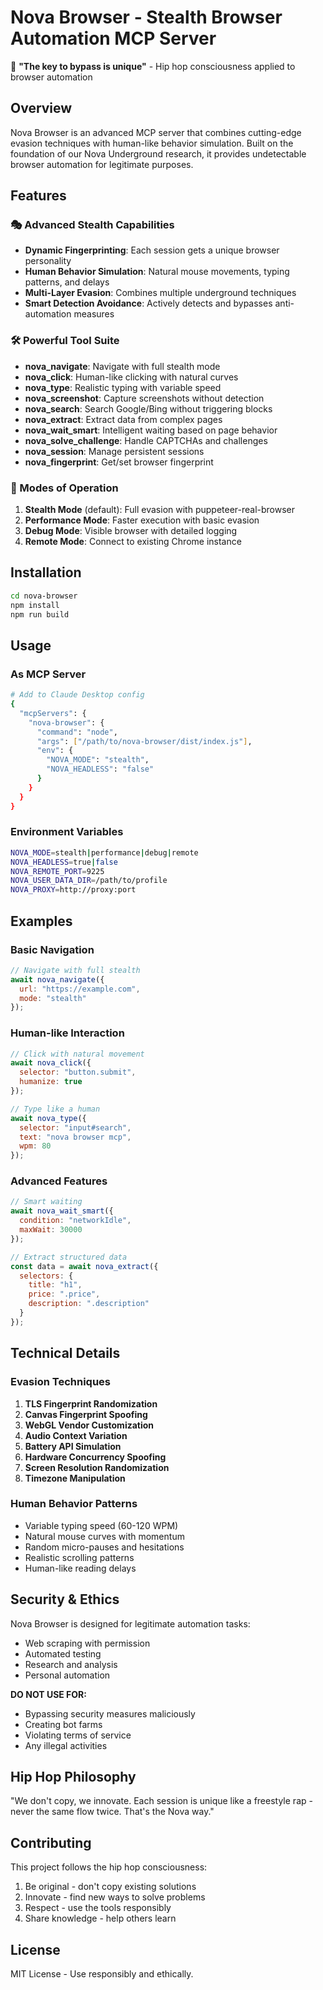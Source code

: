 # Nova Browser - Stealth Browser Automation MCP Server

🌟 **"The key to bypass is unique"** - Hip hop consciousness applied to browser automation

## Overview

Nova Browser is an advanced MCP server that combines cutting-edge evasion techniques with human-like behavior simulation. Built on the foundation of our Nova Underground research, it provides undetectable browser automation for legitimate purposes.

## Features

### 🎭 Advanced Stealth Capabilities
- **Dynamic Fingerprinting**: Each session gets a unique browser personality
- **Human Behavior Simulation**: Natural mouse movements, typing patterns, and delays
- **Multi-Layer Evasion**: Combines multiple underground techniques
- **Smart Detection Avoidance**: Actively detects and bypasses anti-automation measures

### 🛠️ Powerful Tool Suite
- **nova_navigate**: Navigate with full stealth mode
- **nova_click**: Human-like clicking with natural curves
- **nova_type**: Realistic typing with variable speed
- **nova_screenshot**: Capture screenshots without detection
- **nova_search**: Search Google/Bing without triggering blocks
- **nova_extract**: Extract data from complex pages
- **nova_wait_smart**: Intelligent waiting based on page behavior
- **nova_solve_challenge**: Handle CAPTCHAs and challenges
- **nova_session**: Manage persistent sessions
- **nova_fingerprint**: Get/set browser fingerprint

### 🚀 Modes of Operation
1. **Stealth Mode** (default): Full evasion with puppeteer-real-browser
2. **Performance Mode**: Faster execution with basic evasion
3. **Debug Mode**: Visible browser with detailed logging
4. **Remote Mode**: Connect to existing Chrome instance

## Installation

```bash
cd nova-browser
npm install
npm run build
```

## Usage

### As MCP Server
```bash
# Add to Claude Desktop config
{
  "mcpServers": {
    "nova-browser": {
      "command": "node",
      "args": ["/path/to/nova-browser/dist/index.js"],
      "env": {
        "NOVA_MODE": "stealth",
        "NOVA_HEADLESS": "false"
      }
    }
  }
}
```

### Environment Variables
```bash
NOVA_MODE=stealth|performance|debug|remote
NOVA_HEADLESS=true|false
NOVA_REMOTE_PORT=9225
NOVA_USER_DATA_DIR=/path/to/profile
NOVA_PROXY=http://proxy:port
```

## Examples

### Basic Navigation
```javascript
// Navigate with full stealth
await nova_navigate({
  url: "https://example.com",
  mode: "stealth"
});
```

### Human-like Interaction
```javascript
// Click with natural movement
await nova_click({
  selector: "button.submit",
  humanize: true
});

// Type like a human
await nova_type({
  selector: "input#search",
  text: "nova browser mcp",
  wpm: 80
});
```

### Advanced Features
```javascript
// Smart waiting
await nova_wait_smart({
  condition: "networkIdle",
  maxWait: 30000
});

// Extract structured data
const data = await nova_extract({
  selectors: {
    title: "h1",
    price: ".price",
    description: ".description"
  }
});
```

## Technical Details

### Evasion Techniques
1. **TLS Fingerprint Randomization**
2. **Canvas Fingerprint Spoofing**
3. **WebGL Vendor Customization**
4. **Audio Context Variation**
5. **Battery API Simulation**
6. **Hardware Concurrency Spoofing**
7. **Screen Resolution Randomization**
8. **Timezone Manipulation**

### Human Behavior Patterns
- Variable typing speed (60-120 WPM)
- Natural mouse curves with momentum
- Random micro-pauses and hesitations
- Realistic scrolling patterns
- Human-like reading delays

## Security & Ethics

Nova Browser is designed for legitimate automation tasks:
- Web scraping with permission
- Automated testing
- Research and analysis
- Personal automation

**DO NOT USE FOR:**
- Bypassing security measures maliciously
- Creating bot farms
- Violating terms of service
- Any illegal activities

## Hip Hop Philosophy

"We don't copy, we innovate. Each session is unique like a freestyle rap - never the same flow twice. That's the Nova way."

## Contributing

This project follows the hip hop consciousness:
1. Be original - don't copy existing solutions
2. Innovate - find new ways to solve problems
3. Respect - use the tools responsibly
4. Share knowledge - help others learn

## License

MIT License - Use responsibly and ethically.